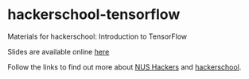 # hackerschool-tensorflow

Materials for hackerschool: Introduction to TensorFlow

Slides are available online [here](raynoldng.github.io)

Follow the links to find out more about [NUS Hackers](http://www.nushackers.org/) and [hackerschool](school.nushackers.org).
